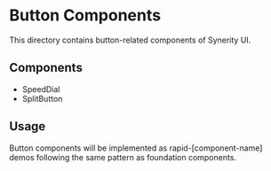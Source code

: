 # Button Components

This directory contains button-related components of Synerity UI.

## Components
- SpeedDial
- SplitButton

## Usage
Button components will be implemented as rapid-[component-name] demos following the same pattern as foundation components.
